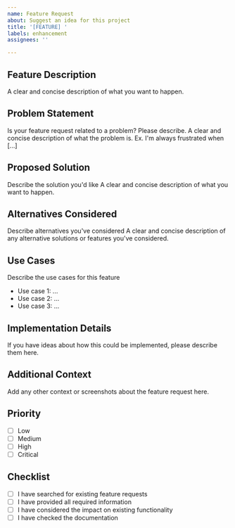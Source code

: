 ```yaml
---
name: Feature Request
about: Suggest an idea for this project
title: '[FEATURE] '
labels: enhancement
assignees: ''

---
```


## Feature Description
A clear and concise description of what you want to happen.

## Problem Statement
Is your feature request related to a problem? Please describe.
A clear and concise description of what the problem is. Ex. I'm always frustrated when [...]

## Proposed Solution
Describe the solution you'd like
A clear and concise description of what you want to happen.

## Alternatives Considered
Describe alternatives you've considered
A clear and concise description of any alternative solutions or features you've considered.

## Use Cases
Describe the use cases for this feature
- Use case 1: ...
- Use case 2: ...
- Use case 3: ...

## Implementation Details
If you have ideas about how this could be implemented, please describe them here.

## Additional Context
Add any other context or screenshots about the feature request here.

## Priority
- [ ] Low
- [ ] Medium
- [ ] High
- [ ] Critical

## Checklist
- [ ] I have searched for existing feature requests
- [ ] I have provided all required information
- [ ] I have considered the impact on existing functionality
- [ ] I have checked the documentation
